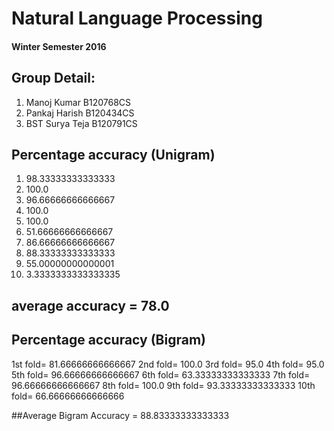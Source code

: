# Natural Language Processing
#### Winter Semester 2016

## Group Detail:
1. Manoj Kumar B120768CS
2. Pankaj Harish B120434CS
3. BST Surya Teja B120791CS

## Percentage accuracy (Unigram)
1. 98.33333333333333
2. 100.0
3. 96.66666666666667
4. 100.0
5. 100.0
6. 51.66666666666667
7. 86.66666666666667
8. 88.33333333333333
9. 55.00000000000001
10. 3.3333333333333335


## average accuracy = 78.0

## Percentage accuracy (Bigram)
1st fold= 81.66666666666667
2nd fold= 100.0
3rd fold= 95.0
4th fold= 95.0
5th fold= 96.66666666666667
6th fold= 63.33333333333333
7th fold= 96.66666666666667
8th fold= 100.0
9th fold= 93.33333333333333
10th fold= 66.66666666666666


##Average Bigram Accuracy = 88.83333333333333
